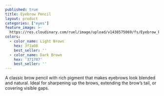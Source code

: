 ```yaml
---
published: true
title: Eyebrow Pencil
layout: product
categories: ["eyes"]
feature_image: >-
  https://res.cloudinary.com/ruel/image/upload/v1438575069/fs/Eyebrow_Pencil_P1016149.jpg
colors:
  - color_name: Light Brown
    hex: 3f1a08
    best_seller: ''
  - color_name: Dark Brown
    hex: '371707'
    best_seller: ''
---
```

A classic brow pencil with rich pigment that makes eyebrows look blended and natural. Ideal for sharpening up the brows, extending the brow’s tail, or covering visible gaps.
